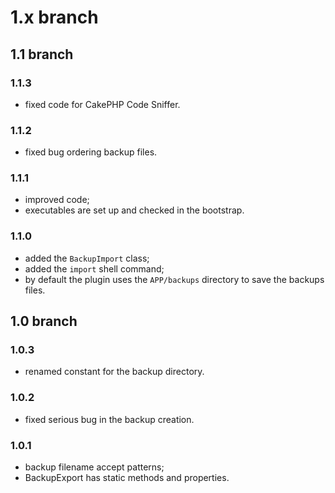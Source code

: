 # 1.x branch
## 1.1 branch
### 1.1.3
* fixed code for CakePHP Code Sniffer.

### 1.1.2
* fixed bug ordering backup files.

### 1.1.1
* improved code;
* executables are set up and checked in the bootstrap.

### 1.1.0
* added the `BackupImport` class;
* added the `import` shell command;
* by default the plugin uses the `APP/backups` directory to save the backups files.

## 1.0 branch
### 1.0.3
* renamed constant for the backup directory.

### 1.0.2
* fixed serious bug in the backup creation.

### 1.0.1
* backup filename accept patterns;
* BackupExport has static methods and properties.